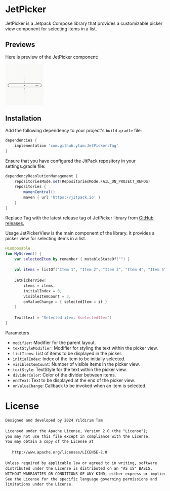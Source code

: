 # JetPicker

JetPicker is a Jetpack Compose library that provides a customizable picker view component for selecting items in a list.

## Previews
Here is preview of the JetPicker component:

<img src="/previews/preview.gif" align="center"  width="24%"/>

## Installation

Add the following dependency to your project's `build.gradle` file:

```groovy
dependencies {
    implementation 'com.github.ytam:JetPicker:Tag'
}
```
Ensure that you have configured the JitPack repository in your settings.gradle file:


```groovy
dependencyResolutionManagement {
    repositoriesMode.set(RepositoriesMode.FAIL_ON_PROJECT_REPOS)
    repositories {
        mavenCentral()
        maven { url 'https://jitpack.io' }
    }
}
```

Replace Tag with the latest release tag of JetPicker library from [GitHub releases.](https://github.com/ytam/JetPicker/releases)


Usage
JetPickerView is the main component of the library. It provides a picker view for selecting items in a list.


```kotlin
@Composable
fun MyScreen() {
    var selectedItem by remember { mutableStateOf("") }

    val items = listOf("Item 1", "Item 2", "Item 3", "Item 4", "Item 5")

    JetPickerView(
        items = items,
        initialIndex = 0,
        visibleItemCount = 3,
        onValueChange = { selectedItem = it }
    )

    Text(text = "Selected item: $selectedItem")
}
```

Parameters
 + `modifier`: Modifier for the parent layout.
 + `textStyleModifier`: Modifier for styling the text within the picker view.
 + `listItems`: List of items to be displayed in the picker.
 + `initialIndex`: Index of the item to be initially selected.
 + `visibleItemCount`: Number of visible items in the picker view.
 + `textStyle`: TextStyle for the text within the picker view.
 + `dividerColor`: Color of the divider between items.
 + `endText`: Text to be displayed at the end of the picker view.
 + `onValueChange`: Callback to be invoked when an item is selected.

# License
```xml
Designed and developed by 2024 Yıldırım Tam

Licensed under the Apache License, Version 2.0 (the "License");
you may not use this file except in compliance with the License.
You may obtain a copy of the License at

   http://www.apache.org/licenses/LICENSE-2.0

Unless required by applicable law or agreed to in writing, software
distributed under the License is distributed on an "AS IS" BASIS,
WITHOUT WARRANTIES OR CONDITIONS OF ANY KIND, either express or implied.
See the License for the specific language governing permissions and
limitations under the License.
```
